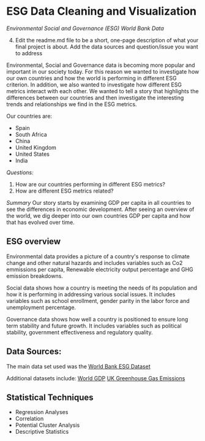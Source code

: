 # ESG Data Cleaning and Visualization


*Environmental Social and Governance (ESG) World Bank Data*

4. Edit the readme.md file to be a short, one-page description of what your final project is about. 
Add the data sources and question/issue you want to address 

Environmental, Social and Governance data is becoming more popular and important in our society today. For this reason we wanted to investigate how our own countries and how the world is performing in different ESG criterion. In addition, we also wanted to investigate how different ESG metrics interact with each other. We wanted to tell a story that highlights the differences between our countries and then investigate the interesting trends and relationships we find in the ESG metrics.

Our countries are:
- Spain
- South Africa
- China
- United Kingdom
- United States
- India

*Questions:*
1. How are our countries performing in different ESG metrics?
2. How are different ESG metrics related?

*Summary*
Our story starts by examining GDP per capita in all countries to see the differences in economic development. After seeing an overview of the world, we dig deeper into our own countries GDP per capita and how that has evolved over time.


## ESG overview

Environmental data provides a picture of a country's response to climate change and other natural hazards and includes variables such as Co2 emmissions per capita, Renewable electricity output percentage and GHG emission breakdowns. 

Social data shows how a country is meeting the needs of its population and how it is performing in addressing various social issues. It includes variables such as school enrollment, gender parity in the labor force and unemployment percentage.

Governance data shows how well a country is positioned to ensure long term stability and future growth. It includes variables such as political stability, government effectiveness and regulatory quality.



## Data Sources:

The main data set used was the [World Bank ESG Dataset](https://datacatalog.worldbank.org/search/dataset/0037651)

Additional datasets include:
[World GDP](https://data.worldbank.org/indicator/NY.GDP.MKTP.CD?end=2020&start=1990)
[UK Greenhouse Gas Emissions](https://www.ons.gov.uk/economy/environmentalaccounts/bulletins/ukenvironmentalaccounts/2021)


## Statistical Techniques 

* Regression Analyses 
* Correlation
* Potential Cluster Analysis 
* Descriptive Statistics








